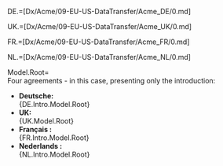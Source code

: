 DE.=[Dx/Acme/09-EU-US-DataTransfer/Acme_DE/0.md]

UK.=[Dx/Acme/09-EU-US-DataTransfer/Acme_UK/0.md]

FR.=[Dx/Acme/09-EU-US-DataTransfer/Acme_FR/0.md]

NL.=[Dx/Acme/09-EU-US-DataTransfer/Acme_NL/0.md]

Model.Root=<br>Four agreements - in this case, presenting only the introduction: </br><ul><li><b>Deutsche:</b><br>{DE.Intro.Model.Root}</li><li><b>UK:</b><br>{UK.Model.Root}</li><li><b>Français :</b><br>{FR.Intro.Model.Root}</li><li><b>Nederlands :</b><br>{NL.Intro.Model.Root}</li></ul>